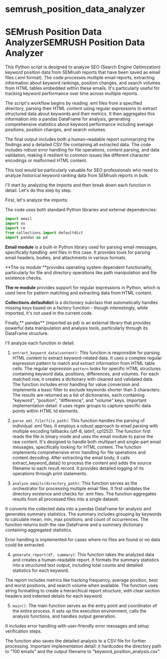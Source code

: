# semrush_position_data_analyzer
# SEMrush Position Data AnalyzerSEMRUSH Position Data Analyzer

This Python script is designed to analyze SEO (Search Engine Optimization) keyword position data from SEMrush reports that have been saved as email files (.eml format). The code processes multiple email reports, extracting information about keyword rankings, position changes, and search volumes from HTML tables embedded within these emails. It's particularly useful for tracking keyword performance over time across multiple reports.

The script's workflow begins by reading .eml files from a specified directory, parsing their HTML content using regular expressions to extract structured data about keywords and their metrics. 
It then aggregates this information into a pandas DataFrame for analysis, generating comprehensive statistics about keyword performance including average positions, position changes, and search volumes. 

The final output includes both a human-readable report summarizing the findings and a detailed CSV file containing all extracted data. The code includes robust error handling for file operations, content parsing, and data validation, making it resilient to common issues like different character encodings or malformed HTML content. 

This tool would be particularly valuable for SEO professionals who need to analyze historical keyword ranking data from SEMrush reports in bulk.

I'll start by analyzing the imports and then break down each function in detail. Let's do this step by step.

First, let's analyze the imports:

The code uses both standard Python libraries and external dependencies:

```python
import email
import os
import re
from collections import defaultdict
import pandas as pd
```

**Email module** is a built-in Python library used for parsing email messages, specifically handling .eml files in this case. It provides tools for parsing email headers, bodies, and attachments in various formats.

**The os module **provides operating system dependent functionality, particularly for file and directory operations like path manipulation and file existence checks. 

**The re module** provides support for regular expressions in Python, which is used here for pattern matching and extracting data from HTML content.

**Collections.defaultdict** is a dictionary subclass that automatically handles missing keys based on a factory function - though interestingly, while imported, it's not used in the current code. 

Finally,** pandas** (imported as pd) is an external library that provides powerful data manipulation and analysis tools, particularly through its DataFrame structure.

I'll analyze each function in detail.

1. `extract_keyword_data(content)`:
This function is responsible for parsing HTML content to extract keyword-related data. It uses a complex regular expression pattern to match and extract information from HTML table cells. The regular expression `pattern` looks for specific HTML structures containing keyword data, positions, differences, and volumes. For each matched row, it creates a dictionary with cleaned and validated data. The function includes error handling for value conversion and implements a basic filter to exclude keywords shorter than 3 characters. The results are returned as a list of dictionaries, each containing "keyword", "position", "difference", and "volume" keys. Important implementation detail: it uses regex groups to capture specific data points within HTML td elements.

2. `parse_eml_file(file_path)`:
This function handles the parsing of individual .eml files. It employs a robust approach to email parsing with multiple encoding fallbacks (utf-8, latin1, cp1252). The function first reads the file in binary mode and uses the email module to parse the raw content. It's designed to handle both multipart and single-part email messages, specifically looking for HTML content. The function implements comprehensive error handling for file operations and content decoding. After extracting the email body, it calls extract_keyword_data() to process the content and adds the source filename to each result record. It provides detailed logging of its operations through print statements.

3. `analyze_emails(directory_path)`:
This function serves as the orchestrator for processing multiple email files. It first validates the directory existence and checks for .eml files. The function aggregates results from all processed files into a single dataset. 

It converts the collected data into a pandas DataFrame for analysis and generates summary statistics. The summary includes grouping by keywords to calculate mean, min, max positions, and count of occurrences. The function returns both the raw DataFrame and a summary dictionary containing aggregated statistics. 

Error handling is implemented for cases where no files are found or no data could be extracted.

4. `generate_report(df, summary)`:
This function takes the analyzed data and creates a human-readable report. It formats the summary statistics into a structured text output, including total counts and detailed statistics for each keyword. 

The report includes metrics like tracking frequency, average position, best and worst positions, and search volume when available. The function uses string formatting to create a hierarchical report structure, with clear section headers and indented details for each keyword.

5. `main()`:
The main function serves as the entry point and coordinator of the entire process. It sets up the execution environment, calls the analysis functions, and handles output generation. 

It includes error handling with user-friendly error messages and setup verification steps. 

The function also saves the detailed analysis to a CSV file for further processing. Important implementation detail: it hardcodes the directory path to "100 emails" and the output filename to "keyword_position_analysis.csv".

